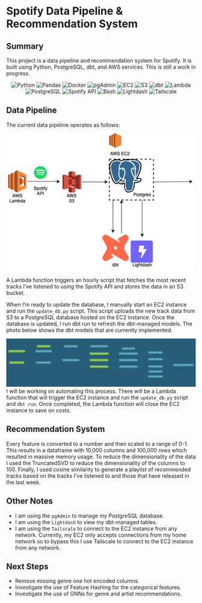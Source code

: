 # Spotify Data Pipeline & Recommendation System

## Summary

This project is a data pipeline and recommendation system for Spotify. It is built using Python, PostgreSQL, dbt, and AWS services.  This is still a work in progress.

<p align="center">
    <img src="https://img.shields.io/badge/python-3670A0?style=for-the-badge&logo=python&logoColor=ffdd54" alt="Python">
    <img src="https://img.shields.io/badge/pandas-%23150458.svg?style=for-the-badge&logo=pandas&logoColor=white" alt="Pandas">
    <img src="https://img.shields.io/badge/docker-%230db7ed.svg?style=for-the-badge&logo=docker&logoColor=white" alt="Docker">
    <img src="https://img.shields.io/badge/pgAdmin-316192?style=for-the-badge&logo=postgresql&logoColor=white" alt="pgAdmin">
    <img src="https://img.shields.io/badge/AWS%20EC2-FF9900?style=for-the-badge&logo=amazonaws&logoColor=white" alt="EC2">
    <img src="https://img.shields.io/badge/AWS%20S3-569A31?style=for-the-badge&logo=amazonaws&logoColor=white" alt="S3">
    <img src="https://img.shields.io/badge/dbt-F14336?style=for-the-badge&logo=dbt&logoColor=white" alt="dbt">
    <img src="https://img.shields.io/badge/AWS%20Lambda-F90?style=for-the-badge&logo=aws-lambda&logoColor=white" alt="Lambda">
    <img src="https://img.shields.io/badge/PostgreSQL-336791?style=for-the-badge&logo=postgresql&logoColor=white" alt="PostgreSQL">
    <img src="https://img.shields.io/badge/Spotify%20API-1DB954?style=for-the-badge&logo=spotify&logoColor=white" alt="Spotify API">
    <img src="https://img.shields.io/badge/Bash-121011?style=for-the-badge&logo=gnu-bash&logoColor=white" alt="Bash">
    <img src="https://img.shields.io/badge/Lightdash-1A73E8?style=for-the-badge&logoColor=white" alt="Lightdash">
    <img src="https://img.shields.io/badge/Tailscale-0046FF?style=for-the-badge&logo=tailscale&logoColor=white" alt="Tailscale">
</p>


## Data Pipeline

The current data pipeline operates as follows:

![Data Pipeline](images/spotify_recommendations_pipeline.png)

A Lambda function triggers an hourly script that fetches the most recent tracks I’ve listened to using the Spotify API and stores the data in an S3 bucket.

When I’m ready to update the database, I manually start an EC2 instance and run the `update_db.py` script. This script uploads the new track data from S3 to a PostgreSQL database hosted on the EC2 instance. Once the database is updated, I run dbt run to refresh the dbt-managed models. The photo below shows the dbt models that are currently implemented.

![dbt Models](images/dbt_models.png)
I will be working on automating this process. There will be a Lambda function that will trigger the EC2 instance and run the `update_db.py` script and `dbt run`. Once completed, the Lambda function will close the EC2 instance to save on costs.

## Recommendation System

Every feature is converted to a number and then scaled to a range of 0-1. This results in a dataframe with 10,000 columns and 100,000 rows which resulted in massive memory usage. To reduce the dimensionality of the data I used the TruncatedSVD to reduce the dimensionality of the columns to 100. Finally, I used cosine similarity to generate a playlist of recommended tracks based on the tracks I've listened to and those that have released in the last week.

## Other Notes

- I am using the `pgAdmin` to manage my PostgreSQL database.
- I am using the `Lightdash` to view my dbt-managed tables.
- I am using the `Tailscale` to connect to the EC2 instance from any network. Currently, my EC2 only accepts connections from my home network so to bypass this I use Tailscale to connect to the EC2 instance from any network.

## Next Steps
- Remove missing genre one hot encoded columns.
- Investigate the use of Feature Hashing for the categorical features. 
- Investigate the use of GNNs for genre and artist recommendations.

